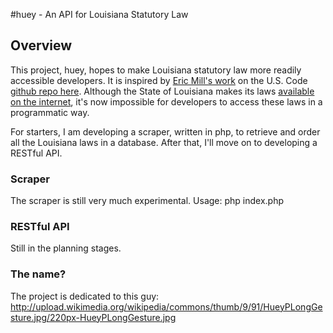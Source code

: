 #huey - An API for Louisiana Statutory Law
## Overview
This project, huey, hopes to make Louisiana statutory law more readily accessible 
developers.  It is inspired by [Eric Mill's work](http://radar.oreilly.com/2012/12/the-united-states-code-is-on-github.html)
on the U.S. Code [github repo here](https://github.com/unitedstates).
Although the State of Louisiana makes its laws [available on the internet](http://legis.la.gov/lss/toc.htm), it's
now impossible for developers to access these laws in a programmatic way.

For starters, I am developing a scraper, written in php, to retrieve and order all 
the Louisiana laws in a database.  After that, I'll move on to developing a RESTful API.

### Scraper
The scraper is still very much experimental.
Usage:
    php index.php

### RESTful API
Still in the planning stages.

### The name?
The project is dedicated to this guy:
http://upload.wikimedia.org/wikipedia/commons/thumb/9/91/HueyPLongGesture.jpg/220px-HueyPLongGesture.jpg
